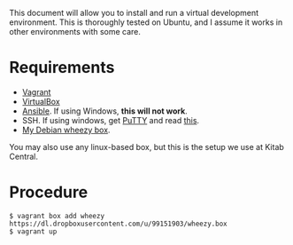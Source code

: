 This document will allow you to install and run a virtual development environment.
This is thoroughly tested on Ubuntu, and I assume it works in other environments
with some care.

# Requirements

* [Vagrant](http://vagrantup.com)
* [VirtualBox](http://virtualbox.org)
* [Ansible](http://releases.ansible.com/ansible/). If using Windows, **this will not work**.
* SSH. If using windows, get [PuTTY](http://www.chiark.greenend.org.uk/~sgtatham/putty/download.html) and read [this](http://stackoverflow.com/questions/9885108/ssh-to-vagrant-box-in-windows).
* [My Debian wheezy box](https://dl.dropboxusercontent.com/u/99151903/wheezy.box).

You may also use any linux-based box, but this is the setup we use at Kitab Central.

# Procedure
```
$ vagrant box add wheezy https://dl.dropboxusercontent.com/u/99151903/wheezy.box
$ vagrant up
```